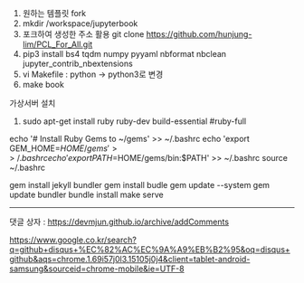 1. 원하는 템플릿 fork 
2. mkdir /workspace/jupyterbook
3. 포크하여 생성한 주소 활용 git clone https://github.com/hunjung-lim/PCL_For_All.git
4. pip3 install bs4 tqdm numpy pyyaml nbformat nbclean jupyter_contrib_nbextensions
5. vi Makefile : python -> python3로 변경 
6. make book 

가상서버 설치 
1. sudo apt-get install ruby ruby-dev build-essential #ruby-full

echo '# Install Ruby Gems to ~/gems' >> ~/.bashrc
echo 'export GEM_HOME=$HOME/gems' >> ~/.bashrc
echo 'export PATH=$HOME/gems/bin:$PATH' >> ~/.bashrc
source ~/.bashrc


gem install jekyll bundler
gem install budle
gem update --system
gem update bundler
bundle install
make serve



---

댓글 상자 : https://devmjun.github.io/archive/addComments

https://www.google.co.kr/search?q=github+disqus+%EC%82%AC%EC%9A%A9%EB%B2%95&oq=disqus+github&aqs=chrome.1.69i57j0l3.15105j0j4&client=tablet-android-samsung&sourceid=chrome-mobile&ie=UTF-8
